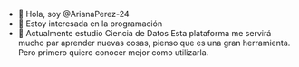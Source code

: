 - 👋 Hola, soy @ArianaPerez-24
- 👀 Estoy interesada en la programación
- 🌱 Actualmente estudio Ciencia de Datos
Esta plataforma me servirá mucho par aprender nuevas cosas, pienso que es una gran herramienta. Pero primero quiero conocer mejor como utilizarla.
<!---
ArianaPerez-24/ArianaPerez-24 is a ✨ special ✨ repository because its `README.md` (this file) appears on your GitHub profile.
You can click the Preview link to take a look at your changes.
--->

